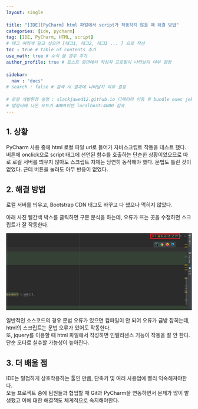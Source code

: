 ```yaml
---
layout: single

title: "[IDE][PyCharm] html 파일에서 script가 작동하지 않을 때 해결 방법"
categories: [ide, pycharm]
tag: [IDE, PyCharm, HTML, script]
# 태그 여러개 달고 싶으면 [태그1, 태그2, 태그3 ... ] 으로 작성
toc : true # table of contents 추가
use_math: true # 수식 쓸 경우 추가
author_profile: true # 포스트 화면에서 작성자 프로필이 나타날지 여부 결정

sidebar:
  nav : "docs"
# search : false # 검색 시 결과에 나타날지 여부 결정

# 로컬 개발환경 설정 : slackjawed12.github.io 디렉터리 이동 후 bundle exec jekyll serve 명령어 실행
# 명령어에 나온 포트가 4000이면 localhost:4000 접속
---
```


## 1. 상황
 
 PyCharm 사용 중에 html 로컬 파일 url로 들어가 자바스크립트 작동을 테스트 했다.<br/>
 버튼에 onclick으로 script 태그에 선언된 함수를 호출하는 단순한 상황이었으므로 따로 로컬 서버를 띄우지 않아도 스크립트 자체는 당연히 동작해야 했다. 문법도 틀린 것이 없었다. 근데 버튼을 눌러도 아무 반응이 없었다.<br/>

## 2. 해결 방법
 로컬 서버를 띄우고, Bootstrap CDN 태그도 바꾸고 다 했으나 먹히지 않았다.<br/>

 아래 사진 빨간색 박스를 클릭하면 구문 분석을 하는데, 오류가 뜨는 곳을 수정하면 스크립트가 잘 작동한다. <br/>

 <img src="/assets/images/2023-02-07-pycharm-error-tooltip.jpg">

 일반적인 소스코드의 경우 문법 오류가 있으면 컴파일이 안 되어 오류가 금방 잡히는데, html의 스크립트는 문법 오류가 있어도 작동한다.<br/> 
 또, jquery를 이용할 때 html 파일에서 작성하면 인텔리센스 기능이 작동을 잘 안 한다. 단순 오타로 실수할 가능성이 높아진다.<br/>
 
 
## 3. 더 배울 점
 
 IDE는 밀접하게 상호작용하는 툴인 만큼, 단축키 및 여러 사용법에 빨리 익숙해져야한다.<br/> 
 오늘 프로젝트 중에 팀원들과 협업할 때 Git과 PyCharm을 연동하면서 문제가 많이 발생했고 이에 대한 해결책도 체계적으로 숙지해야한다.